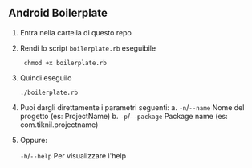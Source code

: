 ## Android Boilerplate

1. Entra nella cartella di questo repo
2. Rendi lo script `boilerplate.rb` eseguibile

   ```
    chmod +x boilerplate.rb
   ```    
3. Quindi eseguilo

   ```
   ./boilerplate.rb
   ```
4. Puoi dargli direttamente i parametri seguenti: 
   a. `-n`/`--name` Nome del progetto (es: ProjectName)
   b. `-p`/`--package` Package name (es: com.tiknil.projectname)
5. Oppure:
   
   `-h`/`--help` Per visualizzare l'help
